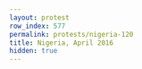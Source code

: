 ```yaml
---
layout: protest
row_index: 577
permalink: protests/nigeria-120
title: Nigeria, April 2016
hidden: true
---
```

